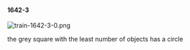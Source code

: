 #### 1642-3
![train-1642-3-0.png](https://github.com/lil-lab/nlvr/raw/master/nlvr/train/images/30/train-1642-3-0.png "train-1642-3-0.png")

the grey square with the least number of objects has a circle